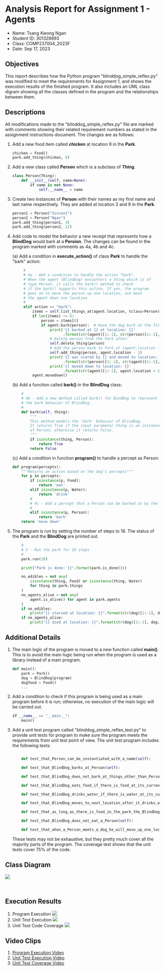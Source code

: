 # Analysis Report for Assignment 1 - Agents

- Name: Tsang Kwong Ngan
- Student ID: 301328893
- Class: COMP237004_2023F
- Date: Sep 17, 2023

## Objectives

This report describes how the Python program "blinddog_simple_reflex.py" was modified
to meet the requirements for Assignment 1, and shows the execution results of the
finished program. It also includes an UML class digram showing all the classes
defined in the program and the relationships between them.

## Descriptions

All modifications made to the "blinddog_simple_reflex.py" file are marked with
comments showing their related requirement numbers as stated in the assignment
instructions document. The changes are as follows:

1. Add a new food item called **chicken** at location 9 in the **Park**.
   ```python
   chicken = Food()
   park.add_thing(chicken, 9)
   ```
2. Add a new class called **Person** which is a subclass of **Thing**.
   ```python
   class Person(Thing):
       def __init__(self, name=None):
           if name is not None:
               self.__name__ = name
   ```
3. Create two instances of **Person** with their names as my first name and
   last name respectively. They are added at location 3 and 9 in the **Park**.
   ```python
   person1 = Person("Vincent")
   person2 = Person("Ngan")
   park.add_thing(person1, 3)
   park.add_thing(person2, 12)
   ```
4. Add code to model the behavior a new receipt that represents how a **BlindDog**
   would bark at a **Persion**. The changes can be found in the program marked
   with comments as 4a, 4b and 4c.

   (a) Add a condition in **execute_action()** of class **Park** to handle the "bark" action:
   ```python
        #
        # 4a - Add a condition to handle the action "bark".
        # When the agent (BlindDog) encounters a thing which is of
        # type Person, it calls the bark() method to check
        # if the bark() supports this action. If yes, the program
        # goes on to move the person up one location, and move
        # the agent down one location.
        #
        elif action == "bark":
            items = self.list_things_at(agent.location, tclass=Person)
            if len(items) != 0:
                person = items[0]
                if agent.bark(person):  # Have the dog bark at the first person
                    print('{} barked at {} at location: {}'
                          .format(str(agent)[1:-1], str(person)[1:-1], agent.location))
                    # Delete person from the Park after:
                    self.delete_thing(person)
                    # Add the person back to Park at (agent.location - 1):
                    self.add_thing(person, agent.location - 1)
                    print('{} was scared by {} and moved to location: {}'
                          .format(str(person)[1:-1], str(agent)[1:-1], agent.location - 1))
                    print('{} moved down to location: {}'
                          .format(str(agent)[1:-1], agent.location + 1))
            agent.movedown()
   ```

   (b) Add a function called **bark()** in the **BlindDog** class:
   ```python
       #
       # 4b - Add a new method called bark() for BindDog to represent
       # the bark behavior of BlindDog.
       #
       def bark(self, thing):
           """
           This method models the 'bark' behavior of BlindDog.
           It returns True if the input parameter thing is an instance
           of Person; otherwise it returns False.
           """
           if isinstance(thing, Person):
               return True
           return False
   ```

   (c) Add a condition in function **program()** to handle a percept as Person:
   ```python
   def program(percepts):
       """Returns an action based on the dog's percepts"""
       for p in percepts:
           if isinstance(p, Food):
               return 'eat'
           elif isinstance(p, Water):
               return 'drink'
           #
           # 4c - Add a percept that a Person can be barked at by the BlindDog
           #
           elif isinstance(p, Person):
               return 'bark'
       return 'move down'
   ```
   
5. The program is run by setting the number of steps to 18. The status of the **Park** 
   and the **BlindDog** are printed out.
   ```python
       #
       # 5 - Run the park for 18 steps
       #
       park.run(18)
   
       print("Park is done: {}".format(park.is_done()))
   
       no_edibles = not any(
           isinstance(thing, Food) or isinstance(thing, Water)
           for thing in park.things
       )
       no_agents_alive = not any(
           agent.is_alive() for agent in park.agents
       )
       if no_edibles:
           print("{} starved at location: {}".format(str(dog)[1:-1], dog.location))
       if no_agents_alive:
           print("{} died at location: {}".format(str(dog)[1:-1], dog.location))
   ```

## Additional Details

1. The main logic of the program is moved to a new function called **main()**. This
   is to avoid the main logic being run when the program is used as a library instead
   of a main program.
   ```python
   def main():
       park = Park()
       dog = BlindDog(program)
       dogfood = Food()
       ...
   ```
2. Add a condition to check if this program is being used as a main program before
   it is run; otherwise, no execution of the main logic will be carried out.
   ```python
   if __name__ == "__main__":
       main()
   ```
3. Add a unit test program called "blinddog_simple_reflex_test.py" to provide unit
   tests for program to make sure the program meets the requirements from unit test
   point of view. The unit test program includes the following
   tests:
   ```python

       def test_that_Person_can_be_instantiated_with_a_name(self):

       def test_that_BlindDog_barks_at_Person(self):

       def test_that_BlindDog_does_not_bark_at_things_other_than_Person(self):

       def test_that_BlindDog_eats_food_if_there_is_food_at_its_current_location(self):

       def test_that_BlindDog_drinks_water_if_there_is_water_at_its_current_location(self):

       def test_that_BlindDog_moves_to_next_location_after_it_drinks_water_or_eats_a_food_item(self):

       def test_that_as_long_as_there_is_food_in_the_park_the_BlindDog_will_continue_move_down_one_location(self):

       def test_that_BlindDog_does_not_eat_a_Person(self):

       def test_that_when_a_Person_meets_a_dog_he_will_move_up_one_location(self):
   ```
   These tests may not be exhaustive, but they pretty much cover all the majority parts of the
   program. The coverage test shows that the unit tests cover 75% of the code.

## Class Diagram
![](Class_Diagram.png)

<br/>

## Execution Results

1. Program Execution
   ![](Program_Execution_Console_Output.png)
2. Unit Test Execution
   ![](Unit_Test_Console_Output.png)
3. Unit Test Code Coverage
   ![](Unit_Test_Code_Coverage_Output.png)

## Video Clips
1. [Program Execution Video](https://vngantk.github.io/public/comp237/Program_Execution_Video.mp4)
2. [Unit Test Execution Video](https://vngantk.github.io/public/comp237/Unit_Test_Video.mp4)
3. [Unit Test Coverage Video](https://vngantk.github.io/public/comp237/Unit_Test_Coverage.mp4)
